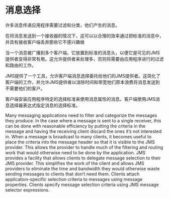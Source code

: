 # 消息选择

许多消息传递应用程序需要过滤和分类，他们产生的消息。

在将消息发送到一个接收器的情况下，这可以以合理的效率通过把标准的消息中，并具有接收客户端丢弃那些它不感兴趣做

当一个消息被广播到多个客户端，它放置到标准的消息头，以便它是可见的JMS提供者变得非常有用。这允许提供者来处理多，否则将需要由应用程序进行的过滤和路由的工作。

JMS提供了一个工具，允许客户端消息选择委托给他们的JMS提供者。这简化了客户端的工作，并允许JMS提供者以消除时间和带宽他们原本浪费将消息发送到不需要他们的客户。

客户端安装应用程序特定的选择标准来使用消息属性的消息。客户端使用JMS消息选择器表达式指定消息的选择标准。

Many messaging applications need to filter and categorize the messages they produce.
In the case where a message is sent to a single receiver, this can be done with reasonable efficiency by putting the criteria in the message and having the receiving client discard the ones it’s not interested in.
When a message is broadcast to many clients, it becomes useful to place the criteria into the message header so that it is visible to the JMS provider. This allows the provider to handle much of the filtering and routing work that would otherwise need to be done by the application.
JMS provides a facility that allows clients to delegate message selection to their JMS provider. This simplifies the work of the client and allows JMS providers to eliminate the time and bandwidth they would otherwise waste sending messages to clients that don’t need them.
Clients attach application-specific selection criteria to messages using message properties. Clients specify message selection criteria using JMS message selector expressions.
